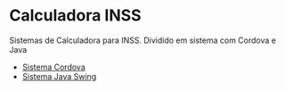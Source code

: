 # Calculadora INSS
Sistemas de Calculadora para INSS.
Dividido em sistema com Cordova e Java

* [Sistema Cordova](https://github.com/joaocabraldev/calculadora_inss/calculadora_inss-cordova)
* [Sistema Java Swing](https://github.com/joaocabraldev/calculadora_inss/calculadora_inss_java)
